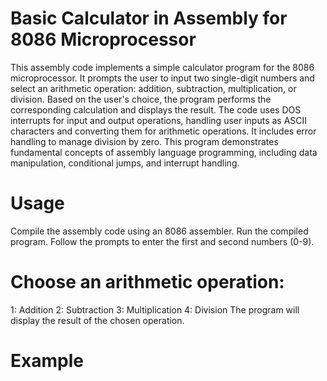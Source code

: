 # Basic Calculator in Assembly for 8086 Microprocessor
This assembly code implements a simple calculator program for the 8086 microprocessor. It prompts the user to input two single-digit numbers and select an arithmetic operation: addition, subtraction, multiplication, or division. Based on the user's choice, the program performs the corresponding calculation and displays the result. The code uses DOS interrupts for input and output operations, handling user inputs as ASCII characters and converting them for arithmetic operations. It includes error handling to manage division by zero. This program demonstrates fundamental concepts of assembly language programming, including data manipulation, conditional jumps, and interrupt handling.

# Usage
Compile the assembly code using an 8086 assembler.
Run the compiled program.
Follow the prompts to enter the first and second numbers (0-9).
# Choose an arithmetic operation:
1: Addition
2: Subtraction
3: Multiplication
4: Division
The program will display the result of the chosen operation.
# Example
